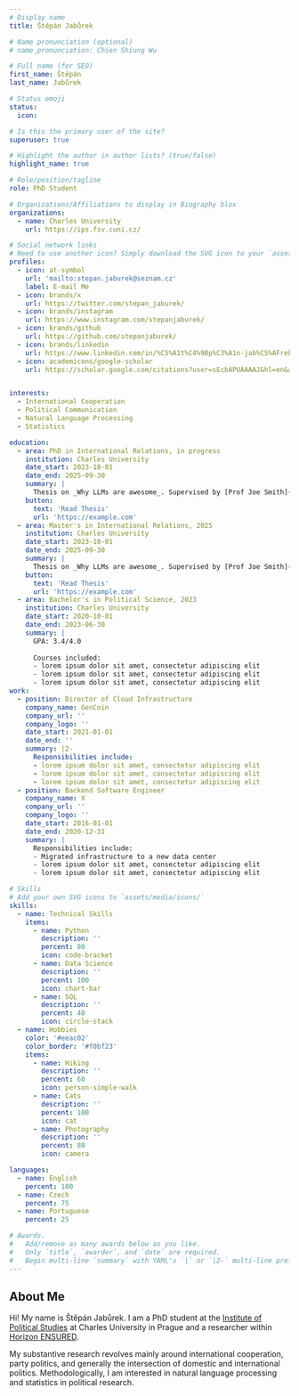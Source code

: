 ```yaml
---
# Display name
title: Štěpán Jabůrek

# Name pronunciation (optional)
# name_pronunciation: Chien Shiung Wu

# Full name (for SEO)
first_name: Štěpán
last_name: Jabůrek

# Status emoji
status:
  icon: 

# Is this the primary user of the site?
superuser: true

# Highlight the author in author lists? (true/false)
highlight_name: true

# Role/position/tagline
role: PhD Student

# Organizations/Affiliations to display in Biography blox
organizations:
  - name: Charles University
    url: https://ips.fsv.cuni.cz/

# Social network links
# Need to use another icon? Simply download the SVG icon to your `assets/media/icons/` folder.
profiles:
  - icon: at-symbol
    url: 'mailto:stepan.jaburek@seznam.cz'
    label: E-mail Me
  - icon: brands/x
    url: https://twitter.com/stepan_jaburek/
  - icon: brands/instagram
    url: https://www.instagram.com/stepanjaburek/
  - icon: brands/github
    url: https://github.com/stepanjaburek/
  - icon: brands/linkedin
    url: https://www.linkedin.com/in/%C5%A1t%C4%9Bp%C3%A1n-jab%C5%AFrek-278638260/
  - icon: academicons/google-scholar
    url: https://scholar.google.com/citations?user=sEcbAPUAAAAJ&hl=en&authuser=2


interests:
  - International Cooperation
  - Political Communication
  - Natural Language Processing
  - Statistics

education:
  - area: PhD in International Relations, in progress
    institution: Charles University
    date_start: 2023-10-01
    date_end: 2025-09-30
    summary: |
      Thesis on _Why LLMs are awesome_. Supervised by [Prof Joe Smith](https://example.com). Presented papers at 5 IEEE conferences with the contributions being published in 2 Springer journals.
    button:
      text: 'Read Thesis'
      url: 'https://example.com'
  - area: Master's in International Relations, 2025
    institution: Charles University
    date_start: 2023-10-01
    date_end: 2025-09-30
    summary: |
      Thesis on _Why LLMs are awesome_. Supervised by [Prof Joe Smith](https://example.com). Presented papers at 5 IEEE conferences with the contributions being published in 2 Springer journals.
    button:
      text: 'Read Thesis'
      url: 'https://example.com'
  - area: Bachelor's in Political Science, 2023
    institution: Charles University
    date_start: 2020-10-01
    date_end: 2023-06-30
    summary: |
      GPA: 3.4/4.0
      
      Courses included:
      - lorem ipsum dolor sit amet, consectetur adipiscing elit
      - lorem ipsum dolor sit amet, consectetur adipiscing elit
      - lorem ipsum dolor sit amet, consectetur adipiscing elit
work:
  - position: Director of Cloud Infrastructure
    company_name: GenCoin
    company_url: ''
    company_logo: ''
    date_start: 2021-01-01
    date_end: ''
    summary: |2-
      Responsibilities include:
      - lorem ipsum dolor sit amet, consectetur adipiscing elit
      - lorem ipsum dolor sit amet, consectetur adipiscing elit
      - lorem ipsum dolor sit amet, consectetur adipiscing elit
  - position: Backend Software Engineer
    company_name: X
    company_url: ''
    company_logo: ''
    date_start: 2016-01-01
    date_end: 2020-12-31
    summary: |
      Responsibilities include:
      - Migrated infrastructure to a new data center
      - lorem ipsum dolor sit amet, consectetur adipiscing elit
      - lorem ipsum dolor sit amet, consectetur adipiscing elit

# Skills
# Add your own SVG icons to `assets/media/icons/`
skills:
  - name: Technical Skills
    items:
      - name: Python
        description: ''
        percent: 80
        icon: code-bracket
      - name: Data Science
        description: ''
        percent: 100
        icon: chart-bar
      - name: SQL
        description: ''
        percent: 40
        icon: circle-stack
  - name: Hobbies
    color: '#eeac02'
    color_border: '#f0bf23'
    items:
      - name: Hiking
        description: ''
        percent: 60
        icon: person-simple-walk
      - name: Cats
        description: ''
        percent: 100
        icon: cat
      - name: Photography
        description: ''
        percent: 80
        icon: camera

languages:
  - name: English
    percent: 100
  - name: Czech
    percent: 75
  - name: Portuguese
    percent: 25

# Awards.
#   Add/remove as many awards below as you like.
#   Only `title`, `awarder`, and `date` are required.
#   Begin multi-line `summary` with YAML's `|` or `|2-` multi-line prefix and indent 2 spaces below.
---
```


## About Me

Hi! My name is Štěpán Jabůrek. I am a PhD student at the [Institute of Political Studies](https://ips.fsv.cuni.cz/en) at Charles University in Prague and a researcher within [Horizon ENSURED](https://www.ensuredeurope.eu/ ).

My substantive research revolves mainly around international cooperation, party politics, and generally the intersection of domestic and international politics. Methodologically, I am interested in natural language processing and statistics in political research. 
